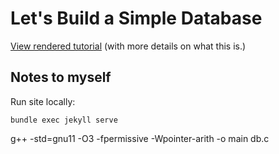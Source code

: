# Let's Build a Simple Database

[View rendered tutorial](https://cstack.github.io/db_tutorial/) (with more details on what this is.)

## Notes to myself

Run site locally:
```
bundle exec jekyll serve
```


g++ -std=gnu11 -O3  -fpermissive -Wpointer-arith -o main db.c  
